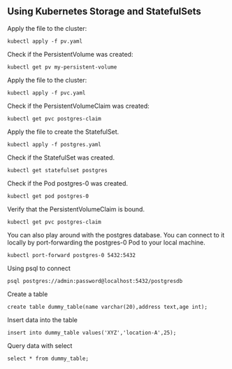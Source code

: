 ## Using Kubernetes Storage and StatefulSets

Apply the file to the cluster:

```
kubectl apply -f pv.yaml
```

Check if the PersistentVolume was created:

```
kubectl get pv my-persistent-volume
```

Apply the file to the cluster:

```
kubectl apply -f pvc.yaml
```

Check if the PersistentVolumeClaim was created:

```
kubectl get pvc postgres-claim
```

Apply the file to create the StatefulSet.

```
kubectl apply -f postgres.yaml
```

Check if the StatefulSet was created.

```
kubectl get statefulset postgres
```

Check if the Pod postgres-0 was created.

```
kubectl get pod postgres-0
```

Verify that the PersistentVolumeClaim is bound.

```
kubectl get pvc postgres-claim
```

You can also play around with the postgres database. You can connect to it locally by port-forwarding the postgres-0 Pod to your local machine.

```
kubectl port-forward postgres-0 5432:5432
```

Using psql to connect

```
psql postgres://admin:password@localhost:5432/postgresdb
```

Create a table

```
create table dummy_table(name varchar(20),address text,age int);
```

Insert data into the table

```
insert into dummy_table values('XYZ','location-A',25);
```

Query data with select

```
select * from dummy_table;
```
